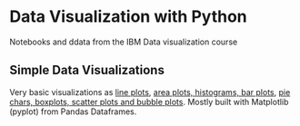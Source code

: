 # Data Visualization with Python

Notebooks and ddata from the IBM Data visualization course

## Simple Data Visualizations

Very basic visualizations as [line plots](DV0101EN-1-1-1-Introduction-to-Matplotlib-and-Line-Plots.ipynb), [area plots, histograms, bar plots](DV0101EN-2-2-1-Area-Plots-Histograms-and-Bar-Charts-py-v2.0.ipynb), [pie chars, boxplots, scatter plots and bubble plots](DV0101EN-2-3-1-Pie-Charts-Box-Plots-Scatter-Plots-and-Bubble-Plots-py-v2.0.ipynb). Mostly built with Matplotlib (pyplot) from Pandas Dataframes. 
